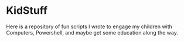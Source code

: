 # KidStuff
Here is a repository of fun scripts I wrote to engage my children with Computers, Powershell, and maybe get some education along the way.
